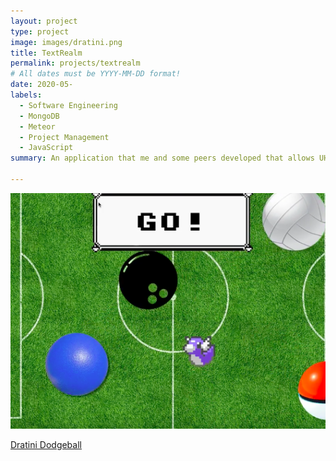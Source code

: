 ```yaml
---
layout: project
type: project
image: images/dratini.png
title: TextRealm
permalink: projects/textrealm
# All dates must be YYYY-MM-DD format!
date: 2020-05-
labels:
  - Software Engineering
  - MongoDB
  - Meteor
  - Project Management
  - JavaScript
summary: An application that me and some peers developed that allows UH students to easily buy and sell textbooks with other UH students for our final project.

---
```

<img class="ui medium right floated rounded image" src="/images/dratinidodgeball.png" length="1000" width="800">




<a href="https://www.youtube.com/watch?v=XChZ5llVfew">Dratini Dodgeball</a>
